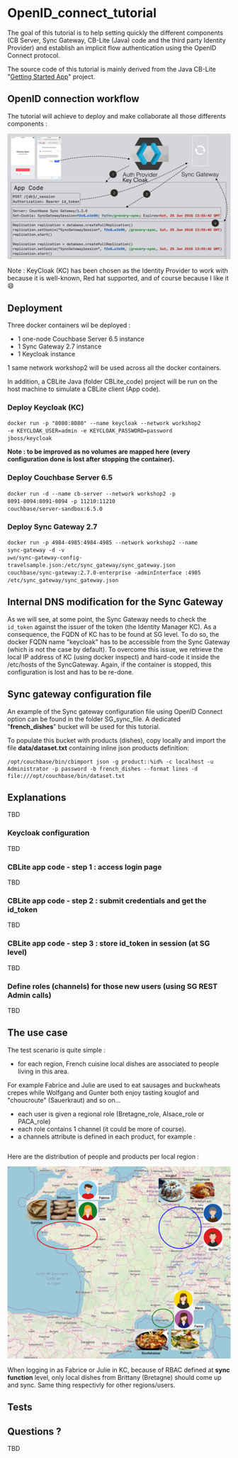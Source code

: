 # OpenID\_connect\_tutorial

The goal of this tutorial is to help setting quickly the different components (CB Server, Sync Gateway, CB-Lite (Java) code and the third party Identity Provider) and establish an implicit flow authentication using the OpenID Connect protocol.

The source code of this tutorial is mainly derived from the Java CB-Lite "[Getting Started App](https://docs.couchbase.com/couchbase-lite/2.7/java-platform.html#building-a-getting-started-app)"
project.  
## OpenID connection workflow

The tutorial will achieve to deploy and make collaborate all those differents components :

![](./client-auth.png)



Note : KeyCloak (KC) has been chosen as the Identity Provider to work with because it is well-known, Red hat supported, and of course because I like it 😄



## Deployment
Three docker containers wil be deployed :
 - 1 one-node Couchbase Server 6.5 instance
 - 1 Sync Gateway 2.7 instance
 - 1 Keycloak instance

 1 same network workshop2 will be used across all the docker containers.

 In addition, a CBLite Java (folder CBLite_code) project will be run on the host machine to simulate a CBLite client (App code).

### Deploy Keycloak (KC)

<code>docker run -p "8080:8080" --name keycloak --network workshop2  -e KEYCLOAK_USER=admin -e KEYCLOAK_PASSWORD=password jboss/keycloak</code>

<b>Note : to be improved as no volumes are mapped here (every configuration done is lost after stopping the container).</b>

### Deploy Couchbase Server 6.5
<code>docker run -d --name cb-server --network workshop2 -p 8091-8094:8091-8094 -p 11210:11210 couchbase/server-sandbox:6.5.0</code>

### Deploy Sync Gateway 2.7
<code>docker run -p 4984-4985:4984-4985 --network workshop2 --name sync-gateway -d -v `pwd`/sync-gateway-config-travelsample.json:/etc/sync_gateway/sync_gateway.json couchbase/sync-gateway:2.7.0-enterprise -adminInterface :4985 /etc/sync_gateway/sync_gateway.json</code>

## Internal DNS modification for the Sync Gateway
As we will see, at some point, the Sync Gateway needs to check the <code>id_token</code> against the issuer of the token (the Identity Manager KC). As a consequence, the FQDN of KC has to be found at SG level.
To do so, the docker FQDN name "keycloak" has to be accessible from the Sync Gateway (which is not the case by default). To overcome this issue, we retrieve the local IP address of KC (using docker inspect) and hard-code it inside the /etc/hosts of the SyncGateway. Again, if the container is stopped, this configuration is lost and has to be re-done.


## Sync gateway configuration file
An example of the Sync gateway configuration file using OpenID Connect option can be found in the folder SG_sync_file. A dedicated "<b>french_dishes</b>" bucket will be used for this tutorial.

To populate this bucket with products (dishes), copy locally and  import the file <b>data/dataset.txt</b> containing inline json products definition:

```
/opt/couchbase/bin/cbimport json -g product::%id% -c localhost -u Administrator -p password -b french_dishes --format lines -d file:///opt/couchbase/bin/dataset.txt
```


## Explanations
TBD

### Keycloak configuration
TBD

### CBLite app code - step 1 : access login page 
TBD

### CBLite app code - step 2 : submit credentials and get the id_token 
TBD

### CBLite app code - step 3 : store id_token in session (at SG level)
TBD

### Define roles (channels) for those new users (using SG REST Admin calls)
TBD

## The use case
The test scenario is quite simple : 
- for each region, French cuisine local dishes are associated to people living in this area.

For example Fabrice and Julie are used to eat sausages and buckwheats crepes while Wolfgang and Gunter both enjoy tasting kouglof and "choucroute" (Sauerkraut) and so on...

- each user is given a regional role (Bretagne\_role, Alsace\_role or PACA\_role)
- each role contains 1 channel (it could be more of course).
- a channels attribute is defined in each product, for example :

```{  "id":"01_bouillabaisse",  "name": "bouillabaisse",  "price": "15 euros",  "channels": "PDV_PACA",  "type": "product"}
```

Here are the distribution of people and products per local region :

![](./users_local_products.png)

When logging in as Fabrice or Julie in KC, because of RBAC defined at <b>sync function</b> level, only local dishes from Brittany (Bretagne) should come up and sync.
Same thing respectivly for other regions/users.

## Tests


## Questions ?
TBD



